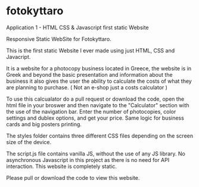 # fotokyttaro

Application 1 - HTML CSS & Javascript first static Website

Responsive Static WebSite for Fotokyttaro.

This is the first static Website I ever made using just HTML, CSS and Javacript.

It is a website for a photocopy business located in Greece, the website is in Greek 
and beyond the basic presentation and information about the business it also gives the user the ability to 
calculate the costs of what they are planning to purchase. ( Not an e-shop just a costs calculator )

To use this calcualator do a pull request or download the code, open the html file in your broswer and then 
navigate to the "Calculator" section with the use of the navigation bar.
Enter the number of photocopies, color settings and dublex options, and get your price.
Same logic for business cards and big posters printing.

The styles folder contains three different CSS files depending on the screen size of the device.

The script.js file contains vanilla JS, without the use of any JS library.
No asynchronous Javascript in this project as there is no need for API interaction. 
This website is completely static.

Please pull or download the code to view this website.

